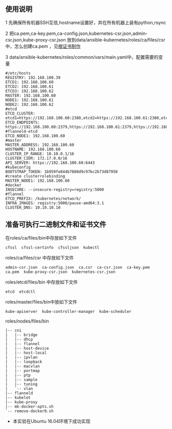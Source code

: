 
## 使用说明

1 先确保所有机器SSH互信,hostname设置好，并在所有机器上装有python,rsync

2 把ca.pem,ca-key.pem,ca-config.json,kubernetes-csr.json,admin-csr.json,kube-proxy-csr.json 放到data/ansible-kubernetes/roles/ca/files/csr 中，怎么创建ca.pem ，见[根证书制作](https://github.com/x2y2/kubernetes/blob/master/doc/cert.md)

3 data/ansible-kubernetes/roles/common/vars/main.yaml中，配置需要的变量

```
#/etc/hosts
REGISTRY: 192.168.100.39
ETCD1: 192.168.100.60
ETCD2: 192.168.100.61
ETCD3: 192.168.100.62
MASTER: 192.168.100.60
NODE1: 192.168.100.61
NODE2: 192.168.100.62
#etcd
ETCD_CLUSTER: etcd1=https://192.168.100.60:2380,etcd2=https://192.168.100.61:2380,etcd3=https://192.168.100.62:2380
ETCD_ENDPOINTS: https://192.168.100.60:2379,https://192.168.100.61:2379,https://192.168.100.62:2379
#flanneld-etcd
ETCD_NODE1: 192.168.100.60
#master
MASTER_ADDRESS: 192.168.100.60
HOSTNAME: 192.168.100.60
CLUSTER_IP_RANGE: 10.10.0.1/16
CLUSTER_CIDR: 172.17.0.0/16
API_SERVER: https://192.168.100.60:6443
#kubeconfig
BOOTSTRAP_TOKEN: 1b959fe844b7880d9c97bc2b73d87950
#create clusterrolebinding
MASTER_NODE1: 192.168.100.60
#docker
INSECURE: --insecure-registry=registry:5000
#flannel
ETCD_PREFIX: /kubernetes/network/
INFRA_IMAGES: registry:5000/pause-amd64:3.1
CLUSTER_DNS: 10.10.10.10
```
## 准备可执行二进制文件和证书文件

在roles/ca/files/bin中存放如下文件

```
cfssl  cfssl-certinfo  cfssljson  kubectl
```
roles/ca/files/csr 中存放如下文件

```
admin-csr.json  ca-config.json  ca.csr  ca-csr.json  ca-key.pem  ca.pem  kube-proxy-csr.json  kubernetes-csr.json
```
roles/etcd/files/bin 中存放如下文件

```
etcd  etcdctl
```

roles/master/files/bin中放如下文件

```
kube-apiserver  kube-controller-manager  kube-scheduler
```

roles/nodes/files/bin
```
|-- cni
|   |-- bridge
|   |-- dhcp
|   |-- flannel
|   |-- host-device
|   |-- host-local
|   |-- ipvlan
|   |-- loopback
|   |-- macvlan
|   |-- portmap
|   |-- ptp
|   |-- sample
|   |-- tuning
|   `-- vlan
|-- flanneld
|-- kubelet
|-- kube-proxy
|-- mk-docker-opts.sh
`-- remove-docker0.sh
```

- 本实验在Ubuntu 16.04环境下成功实现
